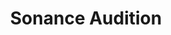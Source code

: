---
title: "Sonance Audition"
url: /la-grande-motte/sonance-audition/
shop: les appareils auditifs
---
